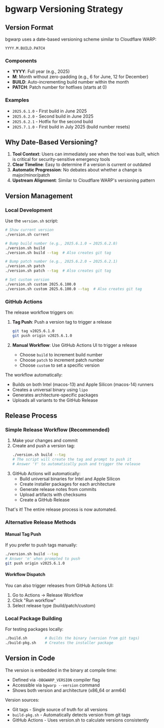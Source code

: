 # bgwarp Versioning Strategy

## Version Format

bgwarp uses a date-based versioning scheme similar to Cloudflare WARP:

```
YYYY.M.BUILD.PATCH
```

### Components

- **YYYY**: Full year (e.g., 2025)
- **M**: Month without zero-padding (e.g., 6 for June, 12 for December)
- **BUILD**: Auto-incrementing build number within the month
- **PATCH**: Patch number for hotfixes (starts at 0)

### Examples

- `2025.6.1.0` - First build in June 2025
- `2025.6.2.0` - Second build in June 2025
- `2025.6.2.1` - Hotfix for the second build
- `2025.7.1.0` - First build in July 2025 (build number resets)

## Why Date-Based Versioning?

1. **Tool Context**: Users can immediately see when the tool was built, which is critical for security-sensitive emergency tools
2. **Clear Timeline**: Easy to determine if a version is current or outdated
3. **Automatic Progression**: No debates about whether a change is major/minor/patch
4. **Upstream Alignment**: Similar to Cloudflare WARP's versioning pattern

## Version Management

### Local Development

Use the `version.sh` script:

```bash
# Show current version
./version.sh current

# Bump build number (e.g., 2025.6.1.0 → 2025.6.2.0)
./version.sh build
./version.sh build --tag  # Also creates git tag

# Bump patch number (e.g., 2025.6.2.0 → 2025.6.2.1)
./version.sh patch
./version.sh patch --tag  # Also creates git tag

# Set custom version
./version.sh custom 2025.6.100.0
./version.sh custom 2025.6.100.0 --tag  # Also creates git tag
```

### GitHub Actions

The release workflow triggers on:

1. **Tag Push**: Push a version tag to trigger a release
   ```bash
   git tag v2025.6.1.0
   git push origin v2025.6.1.0
   ```

2. **Manual Workflow**: Use GitHub Actions UI to trigger a release
   - Choose `build` to increment build number
   - Choose `patch` to increment patch number
   - Choose `custom` to set a specific version

The workflow automatically:
- Builds on both Intel (macos-13) and Apple Silicon (macos-14) runners
- Creates a universal binary using `lipo`
- Generates architecture-specific packages
- Uploads all variants to the GitHub Release

## Release Process

### Simple Release Workflow (Recommended)

1. Make your changes and commit
2. Create and push a version tag:
   ```bash
   ./version.sh build --tag
   # The script will create the tag and prompt to push it
   # Answer 'Y' to automatically push and trigger the release
   ```
3. GitHub Actions will automatically:
   - Build universal binaries for Intel and Apple Silicon
   - Create installer packages for each architecture
   - Generate release notes from commits
   - Upload artifacts with checksums
   - Create a GitHub Release

That's it! The entire release process is now automated.

### Alternative Release Methods

#### Manual Tag Push
If you prefer to push tags manually:
```bash
./version.sh build --tag
# Answer 'n' when prompted to push
git push origin v2025.6.1.0
```

#### Workflow Dispatch
You can also trigger releases from GitHub Actions UI:
1. Go to Actions → Release Workflow
2. Click "Run workflow"
3. Select release type (build/patch/custom)

### Local Package Building

For testing packages locally:
```bash
./build.sh        # Builds the binary (version from git tags)
./build-pkg.sh    # Creates the installer package
```

## Version in Code

The version is embedded in the binary at compile time:
- Defined via `-DBGWARP_VERSION` compiler flag
- Accessible via `bgwarp --version` command
- Shows both version and architecture (x86_64 or arm64)

Version sources:
- Git tags - Single source of truth for all versions
- `build-pkg.sh` - Automatically detects version from git tags
- GitHub Actions - Uses version.sh to calculate versions consistently

